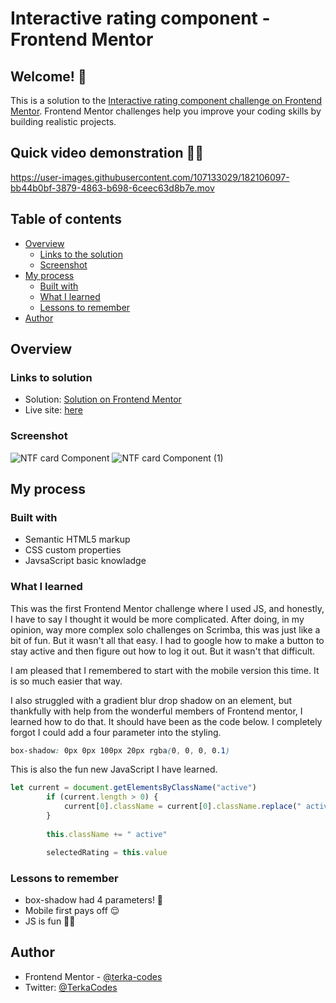 # Interactive rating component - Frontend Mentor

## Welcome! 👋

This is a solution to the [Interactive rating component challenge on Frontend Mentor](https://www.frontendmentor.io/challenges/interactive-rating-component-koxpeBUmI). Frontend Mentor challenges help you improve your coding skills by building realistic projects. 

## Quick video demonstration 👩‍💻

https://user-images.githubusercontent.com/107133029/182106097-bb44b0bf-3879-4863-b698-6ceec63d8b7e.mov

## Table of contents

- [Overview](#overview)
  - [Links to the solution](#links-to-solution)
  - [Screenshot](#screenshot)
- [My process](#my-process)
  - [Built with](#built-with)
  - [What I learned](#what-i-learned)
  - [Lessons to remember](#lessons-to-remember)
- [Author](#author)

## Overview

### Links to solution

- Solution: [Solution on Frontend Mentor](https://www.frontendmentor.io/solutions/interactive-rating-component-using-flexbox-QvhfboZO15)
- Live site: [here](https://terka-codes.github.io/Interactive-rating-component/)

### Screenshot

![NTF card Component](https://user-images.githubusercontent.com/107133029/182108640-0c98593c-8277-42bd-a5ec-f617b8c12c0a.png)
![NTF card Component (1)](https://user-images.githubusercontent.com/107133029/182108662-4582294f-ff8b-4271-8c22-3c6c03d877b3.png)

## My process

### Built with

- Semantic HTML5 markup
- CSS custom properties
- JavsaScript basic knowladge

### What I learned

This was the first Frontend Mentor challenge where I used JS, and honestly, I have to say I thought it would be more complicated. After doing, in my opinion, way more complex solo challenges on Scrimba, this was just like a bit of fun. But it wasn't all that easy. I had to google how to make a button to stay active and then figure out how to log it out. But it wasn't that difficult.

I am pleased that I remembered to start with the mobile version this time. It is so much easier that way. 

I also struggled with a gradient blur drop shadow on an element, but thankfully with help from the wonderful members of Frontend mentor, I learned how to do that. It should have been as the code below. I completely forgot I could add a four parameter into the styling. 

```css
box-shadow: 0px 0px 100px 20px rgba(0, 0, 0, 0.1)
```

This is also the fun new JavaScript I have learned. 

```js
let current = document.getElementsByClassName("active")
        if (current.length > 0) {
            current[0].className = current[0].className.replace(" active", "")
        }
        
        this.className += " active"

        selectedRating = this.value
```

### Lessons to remember

- box-shadow had 4 parameters! 🐶
- Mobile first pays off 😌
- JS is fun 👩‍💻

## Author

- Frontend Mentor - [@terka-codes](https://www.frontendmentor.io/profile/terka-codes)
- Twitter: [@TerkaCodes](https://twitter.com/TerkaCodes)
